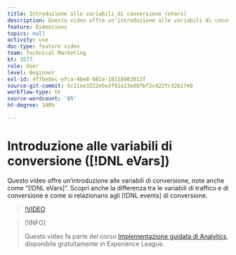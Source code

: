 ```yaml
---
title: Introduzione alle variabili di conversione (eVars)
description: Questo video offre un’introduzione alle variabili di conversione, note anche come “eVar”. Scopri anche la differenza tra le variabili di traffico e di conversione e come si relazionano agli eventi di conversione.
feature: Dimensions
topics: null
activity: use
doc-type: feature video
team: Technical Marketing
kt: 3577
role: User
level: Beginner
exl-id: 4f7bedec-efca-46e8-981a-18118982012f
source-git-commit: 5c11ee3222e5e3f81a13ed8fbf2cd22fc32b1740
workflow-type: ht
source-wordcount: '85'
ht-degree: 100%

---
```


# Introduzione alle variabili di conversione ([!DNL eVars])

Questo video offre un’introduzione alle variabili di conversione, note anche come “[!DNL eVars]”. Scopri anche la differenza tra le variabili di traffico e di conversione e come si relazionano agli [!DNL events] di conversione.

>[!VIDEO](https://video.tv.adobe.com/v/28759/?quality=12)

>[!INFO]
>
> Questo video fa parte del corso [Implementazione guidata di Analytics](https://experienceleague.adobe.com/?recommended=Analytics-D-1-2019.1), disponibile gratuitamente in Experience League.